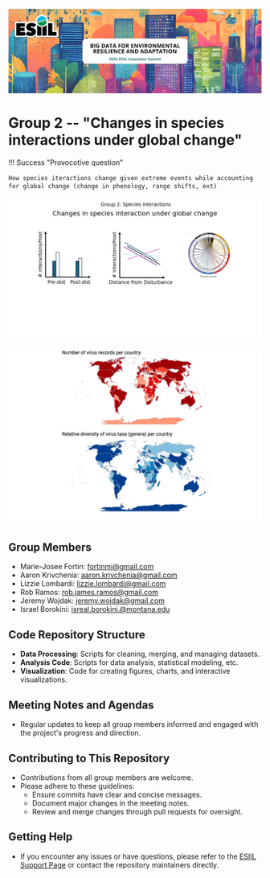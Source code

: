 ![](./assets/esiil_content/Summit_Header.png)
# Group 2 --  "Changes in species interactions under global change"

!!! Success "Provocotive question"

    How species iteractions change given extreme events while accounting for global change (change in phenology, range shifts, ext)

![](./assets/Group2_figure.png)

![](./assets/group2_gbif_diversity.png)

## Group Members
- Marie-Josee Fortin: fortinmj@gmail.com
- Aaron Krivchenia: aaron.krivchenia@gmail.com
- Lizzie Lombardi: lizzie.lombardi@gmail.com
- Rob Ramos: rob.james.ramos@gmail.com
- Jeremy Wojdak: jeremy.wojdak@gmail.com
- Israel Borokini: isreal.borokini.@montana.edu

## Code Repository Structure
- **Data Processing**: Scripts for cleaning, merging, and managing datasets.
- **Analysis Code**: Scripts for data analysis, statistical modeling, etc.
- **Visualization**: Code for creating figures, charts, and interactive visualizations.

## Meeting Notes and Agendas
- Regular updates to keep all group members informed and engaged with the project's progress and direction.

## Contributing to This Repository
- Contributions from all group members are welcome.
- Please adhere to these guidelines:
  - Ensure commits have clear and concise messages.
  - Document major changes in the meeting notes.
  - Review and merge changes through pull requests for oversight.

## Getting Help
- If you encounter any issues or have questions, please refer to the [ESIIL Support Page](https://esiil-support-page-url/) or contact the repository maintainers directly.
